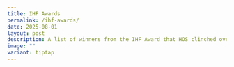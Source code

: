 ```yaml
---
title: IHF Awards
permalink: /ihf-awards/
date: 2025-08-01
layout: post
description: A list of winners from the IHF Award that HOS clinched over the years.
image: ""
variant: tiptap
---
```

